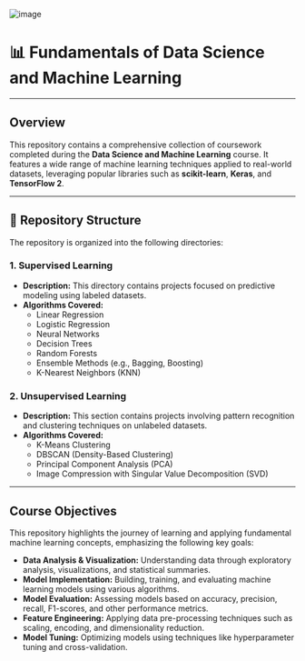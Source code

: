 ![image](https://github.com/user-attachments/assets/042a32b8-fc16-478c-bb1d-447599db1d2a)
# **📊 Fundamentals of Data Science and Machine Learning**

---

## **Overview**
This repository contains a comprehensive collection of coursework completed during the **Data Science and Machine Learning** course. It features a wide range of machine learning techniques applied to real-world datasets, leveraging popular libraries such as **scikit-learn**, **Keras**, and **TensorFlow 2**.

---

## **📂 Repository Structure**
The repository is organized into the following directories:

### **1. Supervised Learning**
- **Description:** This directory contains projects focused on predictive modeling using labeled datasets.
- **Algorithms Covered:**
  - Linear Regression
  - Logistic Regression
  - Neural Networks
  - Decision Trees
  - Random Forests
  - Ensemble Methods (e.g., Bagging, Boosting)
  - K-Nearest Neighbors (KNN)

### **2. Unsupervised Learning**
- **Description:** This section contains projects involving pattern recognition and clustering techniques on unlabeled datasets.
- **Algorithms Covered:**
  - K-Means Clustering
  - DBSCAN (Density-Based Clustering)
  - Principal Component Analysis (PCA)
  - Image Compression with Singular Value Decomposition (SVD)
  
---

## **Course Objectives**
This repository highlights the journey of learning and applying fundamental machine learning concepts, emphasizing the following key goals:

- **Data Analysis & Visualization:** Understanding data through exploratory analysis, visualizations, and statistical summaries.
- **Model Implementation:** Building, training, and evaluating machine learning models using various algorithms.
- **Model Evaluation:** Assessing models based on accuracy, precision, recall, F1-scores, and other performance metrics.
- **Feature Engineering:** Applying data pre-processing techniques such as scaling, encoding, and dimensionality reduction.
- **Model Tuning:** Optimizing models using techniques like hyperparameter tuning and cross-validation.
